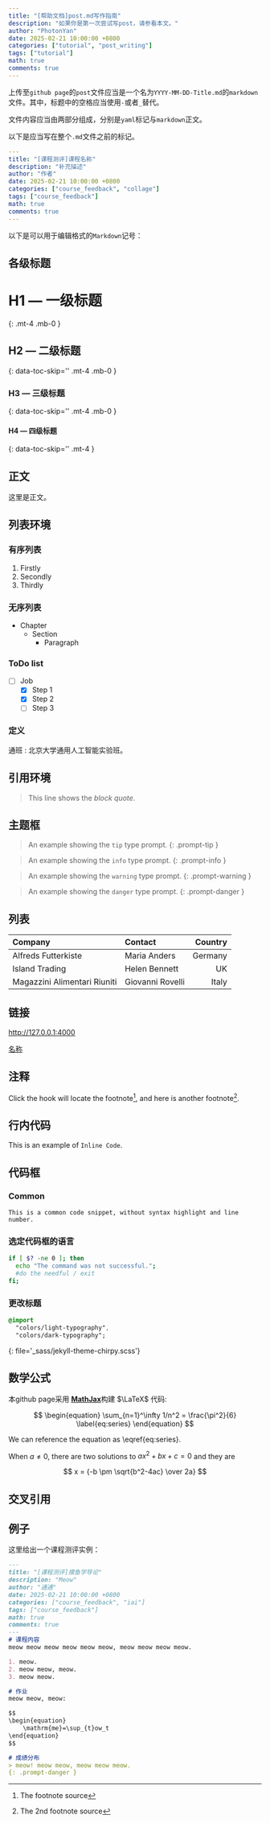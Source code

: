 ```yaml
---
title: "[帮助文档]post.md写作指南"
description: "如果你是第一次尝试写post，请参看本文。"
author: "PhotonYan"
date: 2025-02-21 10:00:00 +0800
categories: ["tutorial", "post_writing"]
tags: ["tutorial"]
math: true
comments: true
---
```



上传至`github page`的`post`文件应当是一个名为`YYYY-MM-DD-Title.md`的`markdown`文件。其中，标题中的空格应当使用`-`或者`_`替代。

文件内容应当由两部分组成，分别是`yaml`标记与`markdown`正文。

以下是应当写在整个`.md`文件之前的标记。
```yaml
---
title: "[课程测评]课程名称"
description: "补充描述"
author: "作者"
date: 2025-02-21 10:00:00 +0800
categories: ["course_feedback", "collage"] 
tags: ["course_feedback"]
math: true
comments: true
---
```

以下是可以用于编辑格式的`Markdown`记号：

## 各级标题

# H1 — 一级标题
{: .mt-4 .mb-0 }

## H2 — 二级标题
{: data-toc-skip='' .mt-4 .mb-0 }

### H3 — 三级标题
{: data-toc-skip='' .mt-4 .mb-0 }

#### H4 — 四级标题
{: data-toc-skip='' .mt-4 }
<!-- markdownlint-restore -->

## 正文

这里是正文。

## 列表环境

### 有序列表

1. Firstly
2. Secondly
3. Thirdly

### 无序列表

- Chapter
  - Section
    - Paragraph

### ToDo list

- [ ] Job
  - [x] Step 1
  - [x] Step 2
  - [ ] Step 3

### 定义

通班
: 北京大学通用人工智能实验班。

## 引用环境

> This line shows the _block quote_.

## 主题框

<!-- markdownlint-capture -->
<!-- markdownlint-disable -->
> An example showing the `tip` type prompt.
{: .prompt-tip }

> An example showing the `info` type prompt.
{: .prompt-info }

> An example showing the `warning` type prompt.
{: .prompt-warning }

> An example showing the `danger` type prompt.
{: .prompt-danger }
<!-- markdownlint-restore -->

## 列表

| Company                      | Contact          | Country |
| :--------------------------- | :--------------- | ------: |
| Alfreds Futterkiste          | Maria Anders     | Germany |
| Island Trading               | Helen Bennett    |      UK |
| Magazzini Alimentari Riuniti | Giovanni Rovelli |   Italy |

## 链接

<http://127.0.0.1:4000>

[名称](https://www.baidu.com)

## 注释

Click the hook will locate the footnote[^footnote], and here is another footnote[^fn-nth-2].

## 行内代码

This is an example of `Inline Code`.

## 代码框

### Common

```text
This is a common code snippet, without syntax highlight and line number.
```

### 选定代码框的语言

```bash
if [ $? -ne 0 ]; then
  echo "The command was not successful.";
  #do the needful / exit
fi;
```

### 更改标题

```sass
@import
  "colors/light-typography",
  "colors/dark-typography";
```
{: file='_sass/jekyll-theme-chirpy.scss'}

## 数学公式

本github page采用 [**MathJax**](https://www.mathjax.org/)构建 $\LaTeX$ 代码:

$$
\begin{equation}
  \sum_{n=1}^\infty 1/n^2 = \frac{\pi^2}{6}
  \label{eq:series}
\end{equation}
$$

We can reference the equation as \eqref{eq:series}.

When $a \ne 0$, there are two solutions to $ax^2 + bx + c = 0$ and they are

$$ x = {-b \pm \sqrt{b^2-4ac} \over 2a} $$

## 交叉引用

[^footnote]: The footnote source
[^fn-nth-2]: The 2nd footnote source

## 例子
这里给出一个课程测评实例：
```markdown
---
title: "[课程测评]摸鱼学导论"
description: "Meow"
author: "通通"
date: 2025-02-21 10:00:00 +0800
categories: ["course_feedback", "iai"] 
tags: ["course_feedback"]
math: true
comments: true
---
# 课程内容
meow meow meow meow meow meow, meow meow meow meow.

1. meow.
2. meow meow, meow.
3. meow meow.

# 作业
meow meow, meow:

$$
\begin{equation}
    \mathrm{me}=\sup_{t}ow_t
\end{equation}
$$

# 成绩分布
> meow! meow meow, meow meow meow.
{: .prompt-danger }

```